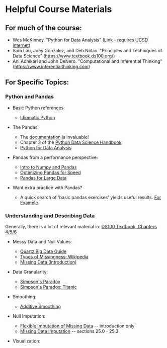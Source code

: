 
# Helpful Course Materials

## For much of the course:
    
* Wes McKinney. "Python for Data Analysis" ([Link - requires UCSD internet](proquest.safaribooksonline.com/9781449323592))
* Sam Lau, Joey Gonzalez, and Deb Nolan. "Principles and Techniques of Data Science" (https://www.textbook.ds100.org/)
* Ani Adhikari and John DeNero. "Computational and Inferential
  Thinking" (https://www.inferentialthinking.com)
  
  
## For Specific Topics:

### Python and Pandas

* Basic Python references:
  - [Idiomatic Python](https://docs.python-guide.org/writing/style/)

* The Pandas:
  - The [documentation](https://pandas.pydata.org/pandas-docs/stable/)
    is invaluable!
  - Chapter 3 of the [Python Data Science Handbook](https://jakevdp.github.io/PythonDataScienceHandbook/)
  - [Python for Data Analysis](proquest.safaribooksonline.com/9781449323592)


* Pandas from a performance perspective:
  - [Intro to Numpy and Pandas](https://cloudxlab.com/blog/numpy-pandas-introduction/)
  - [Optimizing Pandas for Speed](https://engineering.upside.com/a-beginners-guide-to-optimizing-pandas-code-for-speed-c09ef2c6a4d6)
  - [Pandas for Large Data](https://www.dataquest.io/blog/pandas-big-data/)

* Want extra practice with Pandas?
  - A quick search of 'basic pandas exercises' yields useful
    results. [For Example](https://github.com/guipsamora/pandas_exercises)

### Understanding and Describing Data

Generally, there is a lot of relevant material in: [DS100 Textbook,
Chapters 4/5/6](https://www.textbook.ds100.org/)

* Messy Data and Null Values:
  - [Quartz Big Data Guide](https://github.com/Quartz/bad-data-guide)
  - [Types of Missingness: Wikipedia](https://en.wikipedia.org/wiki/Missing_data)
  - [Missing Data (Introduction)](https://stefvanbuuren.name/fimd/sec-MCAR.html)

* Data Granularity:
  - [Simpson's Paradox](https://en.wikipedia.org/wiki/Simpson%27s_paradox)
  - [Simpson's Paradox: Titanic](https://select-statistics.co.uk/blog/hidden-data-and-surviving-a-sinking-ship-simpsons-paradox/)
    
* Smoothing:
  - [Additive Smoothing](https://en.wikipedia.org/wiki/Additive_smoothing)

* Null Imputation:
  - [Flexible Imputation of Missing
    Data](https://stefvanbuuren.name/fimd/) -- introduction only
  - [Missing Data Imputation](http://www.stat.columbia.edu/~gelman/arm/missing.pdf) -- sections 25.0 - 25.3

* Visualization:

